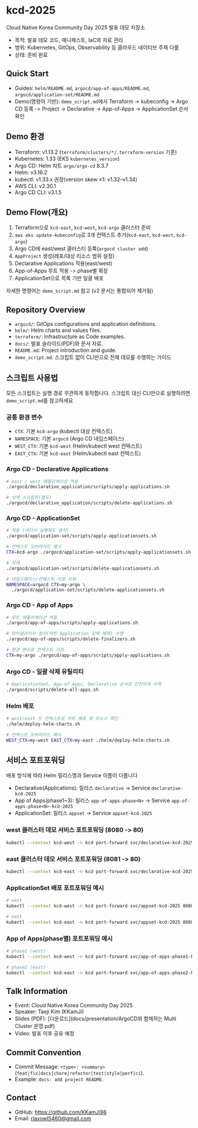 # kcd-2025

Cloud Native Korea Community Day 2025 발표 데모 저장소

- 목적: 발표 데모 코드, 매니페스트, IaC와 자료 관리
- 범위: Kubernetes, GitOps, Observability 등 클라우드 네이티브 주제 다룸
- 상태: 준비 완료

## Quick Start

- Guides: `helm/README.md`, `argocd/app-of-apps/README.md`, `argocd/application-set/README.md`
- Demo(명령어 기반): `demo_script.md`에서 Terraform -> kubeconfig -> Argo CD 등록 -> Project -> Declarative -> App-of-Apps -> ApplicationSet 순서 확인

## Demo 환경

- Terraform: v1.13.2 (`terraform/clusters/*/.terraform-version` 기준)
- Kubernetes: 1.33 (EKS `kubernetes_version`)
- Argo CD: Helm 차트 `argo/argo-cd` 8.3.7
- Helm: v3.16.2
- kubectl: v1.33.x 권장(version skew ±1: v1.32–v1.34)
- AWS CLI: v2.30.1
- Argo CD CLI: v3.1.5

## Demo Flow(개요)

1) Terraform으로 `kcd-east`, `kcd-west`, `kcd-argo` 클러스터 준비
2) `aws eks update-kubeconfig`로 3개 컨텍스트 추가(`kcd-east`, `kcd-west`, `kcd-argo`)
3) Argo CD에 east/west 클러스터 등록(`argocd cluster add`)
4) `AppProject` 생성(레포/대상 리소스 범위 설정)
5) Declarative Applications 적용(east/west)
6) App-of-Apps 루트 적용 -> phase별 확장
7) ApplicationSet으로 목록 기반 일괄 배포

자세한 명령어는 `demo_script.md` 참고 (v2 문서는 통합되어 제거됨)

## Repository Overview

- `argocd/`: GitOps configurations and application definitions.
- `helm/`: Helm charts and values files.
- `terraform/`: Infrastructure as Code examples.
- `docs/`: 발표 슬라이드(PDF)와 문서 자료.
- `README.md`: Project introduction and guide.
- `demo_script.md`: 스크립트 없이 CLI만으로 전체 데모를 수행하는 가이드

## 스크립트 사용법

모든 스크립트는 실행 경로 무관하게 동작합니다. 스크립트 대신 CLI만으로 실행하려면 `demo_script.md`를 참고하세요

### 공통 환경 변수

- `CTX`: 기본 `kcd-argo` (kubectl 대상 컨텍스트)
- `NAMESPACE`: 기본 `argocd` (Argo CD 네임스페이스)
- `WEST_CTX`: 기본 `kcd-west` (Helm/kubectl west 컨텍스트)
- `EAST_CTX`: 기본 `kcd-east` (Helm/kubectl east 컨텍스트)

### Argo CD - Declarative Applications

```bash
# east / west 애플리케이션 적용
./argocd/declarative_application/scripts/apply-applications.sh

# 삭제 스크립트(별도)
./argocd/declarative_application/scripts/delete-applications.sh
```

### Argo CD - ApplicationSet

```bash
# 적용 (어디서 실행해도 동작)
./argocd/application-set/scripts/apply-applicationsets.sh

# 컨텍스트 오버라이드 예시
CTX=kcd-argo ./argocd/application-set/scripts/apply-applicationsets.sh

# 삭제
./argocd/application-set/scripts/delete-applicationsets.sh

# 네임스페이스/컨텍스트 지정 삭제
NAMESPACE=argocd CTX=my-argo \
  ./argocd/application-set/scripts/delete-applicationsets.sh
```

### Argo CD - App of Apps

```bash
# 루트 애플리케이션 적용
./argocd/app-of-apps/scripts/apply-applications.sh

# 파이널라이저 정리(막힌 Application 강제 해제) 수행
./argocd/app-of-apps/scripts/delete-finalizers.sh

# 환경 변수로 컨텍스트 지정
CTX=my-argo ./argocd/app-of-apps/scripts/apply-applications.sh
```

### Argo CD - 일괄 삭제 유틸리티

```bash
# ApplicationSet, App-of-Apps, Declarative 순서로 안전하게 삭제
./argocd/scripts/delete-all-apps.sh
```

### Helm 배포

```bash
# west/east 두 컨텍스트로 차트 배포 및 리소스 확인
./helm/deploy-helm-charts.sh

# 컨텍스트 오버라이드 예시
WEST_CTX=my-west EAST_CTX=my-east ./helm/deploy-helm-charts.sh
```

## 서비스 포트포워딩

배포 방식에 따라 Helm 릴리스명과 Service 이름이 다릅니다

- Declarative(Applications): 릴리스 `declarative` -> Service `declarative-kcd-2025`
- App of Apps(phase1~3): 릴리스 `app-of-apps-phase<N>` -> Service `app-of-apps-phase<N>-kcd-2025`
- ApplicationSet: 릴리스 `appset` -> Service `appset-kcd-2025`

### west 클러스터 데모 서비스 포트포워딩 (8080 -> 80)

```bash
kubectl --context kcd-west -n kcd port-forward svc/declarative-kcd-2025 8080:80
```

### east 클러스터 데모 서비스 포트포워딩 (8081 -> 80)

```bash
kubectl --context kcd-east -n kcd port-forward svc/declarative-kcd-2025 8081:80
```

### ApplicationSet 배포 포트포워딩 예시

```bash
# west
kubectl --context kcd-west -n kcd port-forward svc/appset-kcd-2025 8080:80

# east
kubectl --context kcd-east -n kcd port-forward svc/appset-kcd-2025 8080:80
```

### App of Apps(phase별) 포트포워딩 예시

```bash
# phase1 (west)
kubectl --context kcd-west -n kcd port-forward svc/app-of-apps-phase1-kcd-2025 8080:80

# phase2 (east)
kubectl --context kcd-east -n kcd port-forward svc/app-of-apps-phase2-kcd-2025 8080:80
```

## Talk Information

- Event: Cloud Native Korea Community Day 2025
- Speaker: Taeji Kim (KKamJi)
- Slides (PDF): [다운로드](docs/presentation/ArgoCD와 함께하는 Multi Cluster 운영.pdf)
- Video: 발표 이후 공유 예정

## Commit Convention

- Commit Message: `<type>: <summary>` (`feat|fix|docs|chore|refactor|test|style|perf|ci`).
- Example: `docs: add project README`.

## Contact

- GitHub: https://github.com/KKamJi98
- Email: rlaxowl5460@gmail.com
